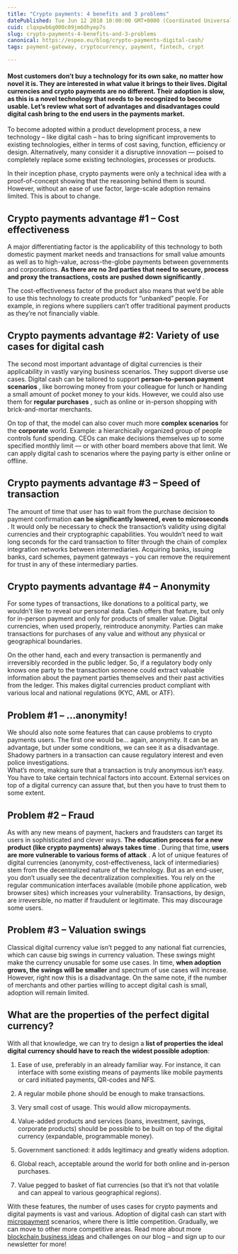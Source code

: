 ```yaml
---
title: "Crypto payments: 4 benefits and 3 problems"
datePublished: Tue Jun 12 2018 10:00:00 GMT+0000 (Coordinated Universal Time)
cuid: clqxpwb6g000c09jm6dhyep7s
slug: crypto-payments-4-benefits-and-3-problems
canonical: https://espeo.eu/blog/crypto-payments-digital-cash/
tags: payment-gateway, cryptocurrency, payment, fintech, crypt

---
```


#### **Most customers don’t buy a technology for its own sake, no matter how novel it is. They are interested in what value it brings to their lives. Digital currencies and crypto payments are no different. Their adoption is slow, as this is a novel technology that needs to be recognized to become usable. Let’s review what sort of advantages and disadvantages could digital cash bring to the end users in the payments market.**

To become adopted within a product development process, a new technology – like digital cash – has to bring significant improvements to existing technologies, either in terms of cost saving, function, efficiency or design. Alternatively, many consider it a disruptive innovation — poised to completely replace some existing technologies, processes or products.

In their inception phase, crypto payments were only a technical idea with a proof-of-concept showing that the reasoning behind them is sound. However, without an ease of use factor, large-scale adoption remains limited. This is about to change.

## **Crypto payments advantage #1 – Cost effectiveness**

A major differentiating factor is the applicability of this technology to both domestic payment market needs and transactions for small value amounts as well as to high-value, across-the-globe payments between governments and corporations. **As there are no 3rd parties that need to secure, process and proxy the transactions, costs are pushed down significantly** .

The cost-effectiveness factor of the product also means that we’d be able to use this technology to create products for “unbanked” people. For example, in regions where suppliers can’t offer traditional payment products as they’re not financially viable.

## **Crypto payments advantage #2: Variety of use cases for digital cash**

The second most important advantage of digital currencies is their applicability in vastly varying business scenarios. They support diverse use cases. Digital cash can be tailored to support **person-to-person payment scenarios** , like borrowing money from your colleague for lunch or handing a small amount of pocket money to your kids. However, we could also use them for **regular purchases** , such as online or in-person shopping with brick-and-mortar merchants.

On top of that, the model can also cover much more **complex scenarios** for the **corporate** world. Example: a hierarchically organized group of people controls fund spending. CEOs can make decisions themselves up to some specified monthly limit — or with other board members above that limit. We can apply digital cash to scenarios where the paying party is either online or offline.

## **Crypto payments advantage #3 – Speed of transaction**

The amount of time that user has to wait from the purchase decision to payment confirmation **can be significantly lowered, even to microseconds** . It would only be necessary to check the transaction’s validity using digital currencies and their cryptographic capabilities. You wouldn’t need to wait long seconds for the card transaction to filter through the chain of complex integration networks between intermediaries. Acquiring banks, issuing banks, card schemes, payment gateways – you can remove the requirement for trust in any of these intermediary parties.

## **Crypto payments advantage #4 – Anonymity**

For some types of transactions, like donations to a political party, we wouldn’t like to reveal our personal data. Cash offers that feature, but only for in-person payment and only for products of smaller value. Digital currencies, when used properly, reintroduce anonymity. Parties can make transactions for purchases of any value and without any physical or geographical boundaries.

On the other hand, each and every transaction is permanently and irreversibly recorded in the public ledger. So, if a regulatory body only knows one party to the transaction someone could extract valuable information about the payment parties themselves and their past activities from the ledger. This makes digital currencies product compliant with various local and national regulations (KYC, AML or ATF).

## **Problem #1 – …anonymity!**

We should also note some features that can cause problems to crypto payments users. The first one would be… again, anonymity. It can be an advantage, but under some conditions, we can see it as a disadvantage. Shadowy partners in a transaction can cause regulatory interest and even police investigations.  
What’s more, making sure that a transaction is truly anonymous isn’t easy. You have to take certain technical factors into account. External services on top of a digital currency can assure that, but then you have to trust them to some extent.

## **Problem #2 – Fraud**

As with any new means of payment, hackers and fraudsters can target its users in sophisticated and clever ways. **The education process for a new product (like crypto payments) always takes time** . During that time, **users are more vulnerable to various forms of attack** . A lot of unique features of digital currencies (anonymity, cost-effectiveness, lack of intermediaries) stem from the decentralized nature of the technology. But as an end-user, you don’t usually see the decentralization complexities. You rely on the regular communication interfaces available (mobile phone application, web browser sites) which increases your vulnerability. Transactions, by design, are irreversible, no matter if fraudulent or legitimate. This may discourage some users.

## **Problem #3 – Valuation swings**

Classical digital currency value isn’t pegged to any national fiat currencies, which can cause big swings in currency valuation. These swings might make the currency unusable for some use cases. In time, **when adoption grows, the swings will be smaller** and spectrum of use cases will increase. However, right now this is a disadvantage. On the same note, if the number of merchants and other parties willing to accept digital cash is small, adoption will remain limited.

## **What are the properties of the perfect digital currency?**

With all that knowledge, we can try to design a **list of properties the ideal digital currency should have to reach the widest possible adoption**:

1. Ease of use, preferably in an already familiar way. For instance, it can interface with some existing means of payments like mobile payments or card initiated payments, QR-codes and NFS.
    
2. A regular mobile phone should be enough to make transactions.
    
3. Very small cost of usage. This would allow micropayments.
    
4. Value-added products and services (loans, investment, savings, corporate products) should be possible to be built on top of the digital currency (expandable, programmable money).
    
5. Government sanctioned: it adds legitimacy and greatly widens adoption.
    
6. Global reach, acceptable around the world for both online and in-person purchases.
    
7. Value pegged to basket of fiat currencies (so that it’s not that volatile and can appeal to various geographical regions).
    

With these features, the number of uses cases for crypto payments and digital payments is vast and various. Adoption of digital cash can start with [micropayment](https://espeo.eu/blog/micropayments/) scenarios, where there is little competition. Gradually, we can move to other more competitive areas. Read more about more [blockchain business ideas](https://espeoblockchain.com/blog/blockchain-business-ideas-challenges/) and challenges on our blog – and sign up to our newsletter for more!